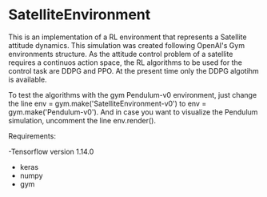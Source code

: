 # SatelliteEnvironment

This is an implementation of a RL environment that represents a Satellite attitude dynamics. This simulation was created following OpenAI's Gym environments structure. As the attitude control problem of a satellite requires a continuos action space, the RL algorithms to be used for the control task are DDPG and PPO. At the present time only the DDPG algotihm is available.

To test the algorithms with the gym Pendulum-v0 environment, just change the line env = gym.make('SatelliteEnvironment-v0') to env = gym.make('Pendulum-v0'). And in case you want to visualize the Pendulum simulation, uncomment the line env.render().

Requirements:

-Tensorflow version 1.14.0
- keras
- numpy
- gym
